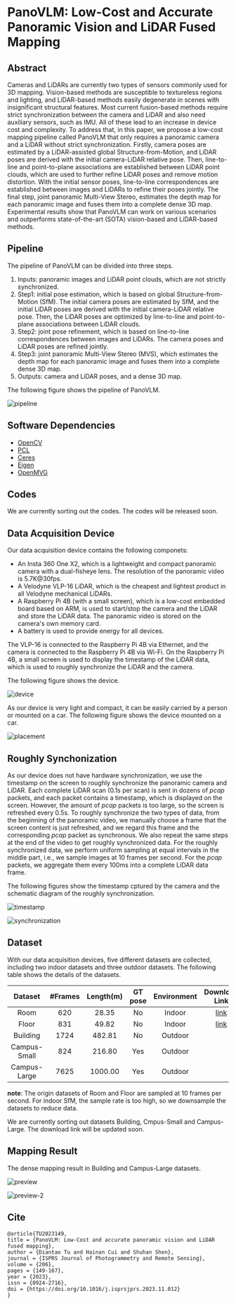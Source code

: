 # PanoVLM: Low-Cost and Accurate Panoramic Vision and LiDAR Fused Mapping

## Abstract
Cameras and LiDARs are currently two types of sensors commonly used for 3D mapping. Vision-based methods are susceptible to textureless regions and lighting, and LiDAR-based methods easily degenerate in scenes with insignificant structural features. Most current fusion-based methods require strict synchronization between the camera and LiDAR and also need auxiliary sensors, such as IMU. All of these lead to an increase in device cost and complexity. To address that, in this paper, we propose a low-cost mapping pipeline called PanoVLM that only requires a panoramic camera and a LiDAR without strict synchronization. Firstly, camera poses are estimated by a LiDAR-assisted global Structure-from-Motion, and LiDAR poses are derived with the initial camera-LiDAR relative pose. Then, line-to-line and point-to-plane associations are established between LiDAR point clouds, which are used to further refine LiDAR poses and remove motion distortion. With the initial sensor poses, line-to-line correspondences are established between images and LiDARs to refine their poses jointly. The final step, joint panoramic Multi-View Stereo, estimates the depth map for each panoramic image and fuses them into a complete dense 3D map. Experimental results show that PanoVLM can work on various scenarios and outperforms state-of-the-art (SOTA) vision-based and LiDAR-based methods.

## Pipeline

The pipeline of PanoVLM can be divided into three steps.
1. Inputs: panoramic images and LiDAR point clouds, which are not strictly synchronized.
2. Step1: initial pose estimation, which is based on global Structure-from-Motion (SfM). The initial camera poses are estimated by SfM, and the initial LiDAR poses are derived with the initial camera-LiDAR relative pose. Then, the LiDAR poses are optimized by line-to-line and point-to-plane associations between LiDAR clouds.
3. Step2: joint pose refinement, which is based on line-to-line correspondences between images and LiDARs. The camera poses and LiDAR poses are refined jointly.
4. Step3: joint panoramic Multi-View Stereo (MVS), which estimates the depth map for each panoramic image and fuses them into a complete dense 3D map.
5. Outputs: camera and LiDAR poses, and a dense 3D map.

The following figure shows the pipeline of PanoVLM.

![pipeline](./images/overview.png)


## Software Dependencies

- [OpenCV](https://opencv.org/)
- [PCL](https://pointclouds.org/)
- [Ceres](http://ceres-solver.org/)
- [Eigen](http://eigen.tuxfamily.org/index.php?title=Main_Page)
- [OpenMVG](https://github.com/openMVG/openMVG)

## Codes

We are currently sorting out the codes. The codes will be released soon.

## Data Acquisition Device

Our data acquisition device contains the following componets:
- An Insta 360 One X2, which is a lightweight and compact panoramic camera with a dual-fisheye lens. The resolution of the panoramic video is 5.7K@30fps.
- A Velodyne VLP-16 LiDAR, which is the cheapest and lightest product in all Velodyne mechanical LiDARs.
- A Raspberry Pi 4B (with a small screen), which is a low-cost embedded board based on ARM, is used to start/stop the camera and the LiDAR and store the LiDAR data. The panoramic video is stored on the camera's own memory card.
- A battery is used to provide energy for all devices.

The VLP-16 is connected to the Raspberry Pi 4B via Ethernet, and the camera is connected to the Raspberry Pi 4B via Wi-Fi. On the Raspberry Pi 4B, a small screen is used to display the timestamp of the LiDAR data, which is used to roughly synchronize the LiDAR and the camera.

The following figure shows the device.

![device](./images/equipment.png)

As our device is very light and compact, it can be easily carried by a person or mounted on a car. The following figure shows the device mounted on a car.

![placement](./images/placement.png)

## Roughly Synchonization

As our device does not have hardware synchronization, we use the timestamp on the screen to roughly synchronize the panoramic camera and LiDAR. Each complete LiDAR scan (0.1s per scan) is sent in dozens of *pcap* packets, and each packet contains a timestamp, which is displayed on the screen. However, the amount of *pcap* packets is too large, so the screen is refreshed every 0.5s. 
To roughly synchronize the two types of data, from the beginning of the panoramic video, we manually choose a frame that the screen content is just refreshed, and we regard this frame and the corresponding *pcap* packet as synchronous.
We also repeat the same steps at the end of the video to get roughly synchronized data.
For the roughly synchronized data, we perform uniform sampling at equal intervals in the middle part, i.e., we sample images at 10 frames per second. For the *pcap* packets, we aggregate them every 100ms into a complete LiDAR data frame.

The following figures show the timestamp cptured by the camera and the schematic diagram of the roughly synchronization.

![timestamp](./images/time_stamp.png)

![synchronization](./images/sync.png)






## Dataset

With our data acquisition devices, five different datasets are collected, including two indoor datasets and three outdoor datasets. The following table shows the details of the datasets.

| Dataset      | \#Frames | Length(m) | GT pose | Environment | Download Link |
| :-----:      | :------: | :-------: | :-----: | :---------: | :-----------: |
| Room         |   620    |   28.35   |   No    |   Indoor    | [link](https://drive.google.com/file/d/1EjQnuHemL7kW2ORFc0AnFhIdQqvi32fo/view?usp=sharing) |
| Floor        |   831    |   49.82   |   No    |   Indoor    | [link](https://drive.google.com/file/d/1--vf2Ekz2B3z_l5all7iZT1rEzSV5v1V/view?usp=sharing) |
| Building     |   1724   |   482.81  |   No    |   Outdoor   |
| Campus-Small |   824    |  216.80   |   Yes   |   Outdoor   |
| Campus-Large |   7625   |  1000.00  |   Yes   |   Outdoor   |


**note**: The origin datasets of Room and Floor are sampled at 10 frames per second. For indoor SfM, the sample rate is too high, so we downsample the datasets to reduce data. 

We are currently sorting out datasets Building, Cmpus-Small and Campus-Large. The download link will be updated soon.

## Mapping Result

The dense mapping result in Building and Campus-Large datasets.

![preview](./images/preview.png)

![preview-2](./images/preview-2.png)

## Cite
``` 
@article{TU2023149,
title = {PanoVLM: Low-Cost and accurate panoramic vision and LiDAR fused mapping},
author = {Diantao Tu and Hainan Cui and Shuhan Shen},
journal = {ISPRS Journal of Photogrammetry and Remote Sensing},
volume = {206},
pages = {149-167},
year = {2023},
issn = {0924-2716},
doi = {https://doi.org/10.1016/j.isprsjprs.2023.11.012}
}
```